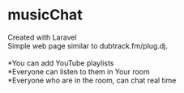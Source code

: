 # musicChat
Created with Laravel <br>
Simple web page similar to dubtrack.fm/plug.dj.<br>
<br>*You can add YouTube playlists</br>
*Everyone can listen to them in Your room<br>
*Everyone who are in the room, can chat real time
